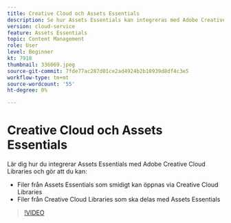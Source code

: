 ```yaml
---
title: Creative Cloud och Assets Essentials
description: Se hur Assets Essentials kan integreras med Adobe Creative Cloud.
version: cloud-service
feature: Assets Essentials
topic: Content Management
role: User
level: Beginner
kt: 7918
thumbnail: 336069.jpeg
source-git-commit: 7fde77ac287d01ce2ad4924b2b10939d8df4c3e5
workflow-type: tm+mt
source-wordcount: '55'
ht-degree: 0%

---
```


# Creative Cloud och Assets Essentials

Lär dig hur du integrerar Assets Essentials med Adobe Creative Cloud Libraries och gör att du kan:

+ Filer från Assets Essentials som smidigt kan öppnas via Creative Cloud Libraries
+ Filer från Creative Cloud Libraries som ska delas med Assets Essentials

>[!VIDEO](https://video.tv.adobe.com/v/336069/?quality=12&learn=on)

